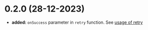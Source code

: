 # 0.2.0 (28-12-2023)
- **added:** `onSuccess` parameter in `retry` function. See [usage of retry](https://www.npmjs.com/package/utility-kit#utility)